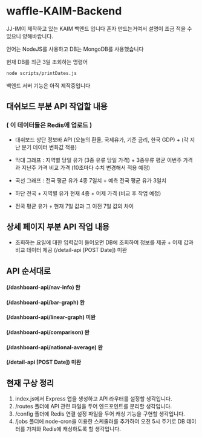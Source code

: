 # waffle-KAIM-Backend

JJ-IM이 제작하고 있는 KAIM 백엔드 입니다
혼자 만드는거여서 설명이 조금 적을 수 있으니 양해바랍니다.

언어는 NodeJS를 사용하고 DB는 MongoDB를 사용했습니다

현재 DB를 최근 3일 조회하는 명령어

```bash
node scripts/printDates.js
```

백엔드 서버 기능은 아직 제작중입니다

## 대쉬보드 부분 API 작업할 내용

### ( 이 데이터들은 Redis에 업로드 )

- 대쉬보드 상단 정보바 API (오늘의 환율, 국제유가, 기준 금리, 한국 GDP) + (각 지난 분기 데이터 변화값 적용)

- 막대 그래프 : 지역별 당일 유가 (3종 유류 당일 가격) + 3종유류 평균 이번주 가격과 지난주 가격 비교 가격 (10초마다 수치 변경해서 적용 예정)
- 곡선 그래프 : 전국 평균 유가 4종 7일치 + 예측 전국 평균 유가 3일치
- 하단 전국 + 지역별 유가 현재 4종 + 어제 가격 (비교 후 작업 예정)
- 전국 평균 유가 + 현재 7일 값과 그 이전 7일 값의 차이

## 상세 페이지 부분 API 작업 내용

- 조회하는 요일에 대한 입력값이 들어오면 DB에 조회하여 정보를 제공 + 어제 값과 비교 데이터 제공
  (/detail-api [POST Date]) 미완

## API 순서대로

#### (/dashboard-api/nav-info) 완

#### (/dashboard-api/bar-graph) 완

#### (/dashboard-api/linear-graph) 미완

#### (/dashboard-api/comparison) 완

#### (/dashboard-api/national-average) 완

#### (/detail-api [POST Date]) 미완

## 현재 구상 정리

1. index.js에서 Express 앱을 생성하고 API 라우터를 설정할 생각입니다.
2. /routes 폴더에 API 관련 파일을 두어 엔드포인트를 분리할 생각입니다.
3. /config 폴더에 Redis 연결 설정 파일을 두어 캐싱 기능을 구현할 생각입니다.
4. /jobs 폴더에 node-cron을 이용한 스케줄러를 추가하여 오전 5시 주기로 DB 데이터를 가져와 Redis에 캐싱하도록 할 생각입니다.
